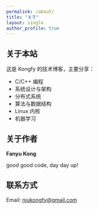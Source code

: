 ```yaml
---
permalink: /about/
title: "关于"
layout: single
author_profile: true
---
```


## 关于本站

这是 Kongfy 的技术博客，主要分享：

- C/C++ 编程
- 系统设计与架构
- 分布式系统
- 算法与数据结构
- Linux 内核
- 机器学习

## 关于作者

**Fanyu Kong**

good good code, day day up!

## 联系方式

Email: njukongfy@gmail.com


